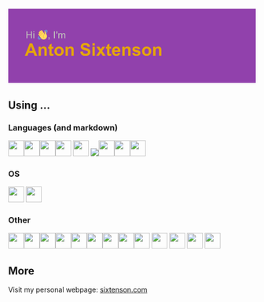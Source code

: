 ![Hi, I'm Anton Sixtenson!](index.png)

## Using ...

### Languages (and markdown)
<img src="https://cdn.jsdelivr.net/gh/devicons/devicon/icons/python/python-original.svg" width="32" height="32" /><img src="https://cdn.jsdelivr.net/gh/devicons/devicon/icons/java/java-original.svg" width="32" height="32" /><img src="https://seeklogo.com/images/N/netwide-assembler-nasm-logo-EC5B1109AC-seeklogo.com.png" width="32" height="32" /><img src="https://cdn.jsdelivr.net/gh/devicons/devicon/icons/c/c-original.svg" width="32" height="32" /> <img src="https://cdn.jsdelivr.net/gh/devicons/devicon/icons/bash/bash-plain.svg" width="32" height="32" />
<img src="https://upload.wikimedia.org/wikipedia/commons/8/87/Sql_data_base_with_logo.png" height="32"/><img src="https://cdn.jsdelivr.net/gh/devicons/devicon/icons/html5/html5-original.svg" width="32" height="32" /><img src="https://cdn.jsdelivr.net/gh/devicons/devicon/icons/css3/css3-original.svg" width="32" height="32" /><img src="https://plugins.jetbrains.com/files/18580/161514/icon/pluginIcon.svg" width="32" height="32" />


### OS
<img src="https://wiki.installgentoo.com/images/thumb/f/f9/Arch-linux-logo.png/600px-Arch-linux-logo.png" width="32" height="32" /> <img src="https://cdn.jsdelivr.net/gh/devicons/devicon/icons/debian/debian-original.svg" width="32" height="32" /> 

### Other
<img src="https://cdn.jsdelivr.net/gh/devicons/devicon/icons/arduino/arduino-original.svg" width="32" height="32" /><img src="https://cdn.jsdelivr.net/gh/devicons/devicon/icons/django/django-plain.svg" width="32" height="32" /><img src="https://cdn.jsdelivr.net/gh/devicons/devicon/icons/godot/godot-original.svg" width="32" height="32" /><img src="https://cdn.jsdelivr.net/gh/devicons/devicon/icons/jupyter/jupyter-original.svg" width="32" height="32" /><img src="https://cdn.jsdelivr.net/gh/devicons/devicon/icons/nginx/nginx-original.svg" width="32" height="32" /><img src="https://cdn.jsdelivr.net/gh/devicons/devicon/icons/postgresql/postgresql-original.svg" width="32" height="32" /><img src="https://cdn.jsdelivr.net/gh/devicons/devicon/icons/raspberrypi/raspberrypi-original.svg" width="32" height="32" /><img src="https://cdn.jsdelivr.net/gh/devicons/devicon/icons/sqlite/sqlite-original.svg" width="32" height="32" /><img src="https://user-images.githubusercontent.com/67586773/105040771-43887300-5a88-11eb-9f01-bee100b9ef22.png" width="32" height="32" />
<img src="https://cdn.jsdelivr.net/gh/devicons/devicon/icons/pandas/pandas-original.svg" width="32" height="32" /> <img src="https://cdn.jsdelivr.net/gh/devicons/devicon/icons/androidstudio/androidstudio-original.svg" width="32" height="32" /> <img src="https://cdn.jsdelivr.net/gh/devicons/devicon/icons/bootstrap/bootstrap-original.svg" width="32" height="32" /> <img src="https://cdn.jsdelivr.net/gh/devicons/devicon/icons/opencv/opencv-original.svg" width="32" height="32" />
    
   
          
            
           
            
             
              
              
            
           
## More

Visit my personal webpage: <a href="https://www.sixtenson.com" target="_blank">sixtenson.com</a>
